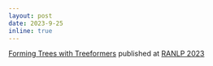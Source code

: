 ```yaml
---
layout: post
date: 2023-9-25
inline: true
---
```


[Forming Trees with Treeformers](https://arxiv.org/abs/2207.06960) published at [RANLP 2023](http://ranlp.org/ranlp2023/)
